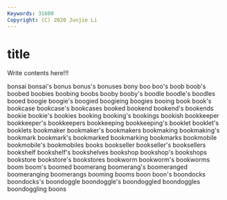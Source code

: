 ```yaml
---
Keywords: 31600
Copyright: (C) 2020 Junjie Li
---
```


# title

Write contents here!!!

bonsai 
bonsai's 
bonus 
bonus's 
bonuses 
bony 
boo 
boo's
boob 
boob's 
boobed 
boobies 
boobing 
boobs 
booby 
booby's 
boodle 
boodle's
boodles 
booed 
boogie 
boogie's 
boogied 
boogieing 
boogies 
booing 
book 
book's
bookcase 
bookcase's 
bookcases 
booked 
bookend 
bookend's 
bookends 
bookie 
bookie's 
bookies
booking 
booking's 
bookings 
bookish 
bookkeeper 
bookkeeper's 
bookkeepers 
bookkeeping 
bookkeeping's 
booklet
booklet's 
booklets 
bookmaker 
bookmaker's 
bookmakers 
bookmaking 
bookmaking's 
bookmark 
bookmark's 
bookmarked
bookmarking 
bookmarks 
bookmobile 
bookmobile's 
bookmobiles 
books 
bookseller 
bookseller's 
booksellers 
bookshelf
bookshelf's 
bookshelves 
bookshop 
bookshop's 
bookshops 
bookstore 
bookstore's 
bookstores 
bookworm 
bookworm's
bookworms 
boom 
boom's 
boomed 
boomerang 
boomerang's 
boomeranged 
boomeranging 
boomerangs 
booming
booms 
boon 
boon's 
boondocks 
boondocks's 
boondoggle 
boondoggle's 
boondoggled 
boondoggles 
boondoggling
boons 
